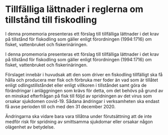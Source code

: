 # Tillfälliga lättnader i reglerna om tillstånd till fiskodling

I denna promemoria presenteras ett förslag till tillfälliga lättnader i det krav på tillstånd för fiskodling som gäller enligt förordningen (1994:1716) om fisket, vattenbruket och fiskerinäringen.

I denna promemoria presenteras ett förslag till tillfälliga lättnader i det krav på tillstånd för fiskodling som gäller enligt förordningen (1994:1716) om fisket, vattenbruket och fiskerinäringen.

Förslaget innebär i huvudsak att den som driver en fiskodling tillfälligt ska få hålla och producera mer fisk och förbruka mer foder än vad som är tillåtet enligt odlingstillståndet eller enligt villkoren i tillståndet samt göra de förändringar i anläggningen som krävs för detta, om det behövs på grund av en minskad efterfrågan på fisk till följd av spridningen av det virus som orsakar sjukdomen covid-19. Sådana ändringar i verksamheten ska endast få avse perioden till och med den 31 december 2020.

Ändringarna ska vidare bara vara tillåtna under förutsättning att de inte medför risk för spridning av smittsamma sjukdomar eller orsakar någon olägenhet av betydelse.
